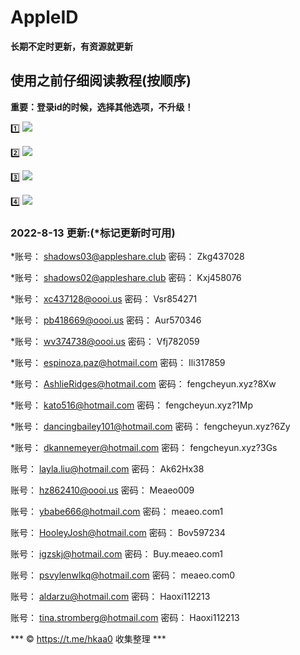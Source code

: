 # AppleID
**长期不定时更新，有资源就更新**

## 使用之前仔细阅读教程(按顺序)
**重要：登录id的时候，选择其他选项，不升级！**

1️⃣
![](https://suo.yt/nXxtAnm)

2️⃣
![](https://suo.yt/jYmfVqa)

3️⃣
![](https://suo.yt/FzLUd4R)

4️⃣
![](https://suo.yt/cbffnHN)


### 2022-8-13 更新:(*标记更新时可用)

*账号：
shadows03@appleshare.club
密码：
Zkg437028
  
*账号：
shadows02@appleshare.club
密码：
Kxj458076 

*账号：
xc437128@oooi.us
密码：
Vsr854271

*账号：
pb418669@oooi.us
密码：
Aur570346

*账号：
wv374738@oooi.us
密码：
Vfj782059

*账号：
espinoza.paz@hotmail.com
密码：
Ili317859

*账号：
AshlieRidges@hotmail.com
密码：
fengcheyun.xyz?8Xw

*账号：
kato516@hotmail.com
密码：
fengcheyun.xyz?1Mp

*账号：
dancingbailey101@hotmail.com
密码：
fengcheyun.xyz?6Zy

*账号：
dkannemeyer@hotmail.com
密码：
fengcheyun.xyz?3Gs


账号：
layla.liu@hotmail.com
密码：
Ak62Hx38

账号：
hz862410@oooi.us
密码：
Meaeo009

账号：
ybabe666@hotmail.com
密码：
meaeo.com1

账号：
HooleyJosh@hotmail.com
密码：
Bov597234

账号：
igzskj@hotmail.com
密码：
Buy.meaeo.com1

账号：
psvylenwlkq@hotmail.com
密码：
meaeo.com0

账号：
aldarzu@hotmail.com
密码：
Haoxi112213

账号：
tina.stromberg@hotmail.com
密码：
Haoxi112213


*** ©️ https://t.me/hkaa0 收集整理 ***
